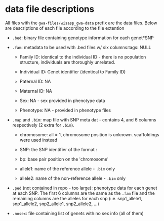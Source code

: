 # data file descriptions

All files with the `gwa-files/wisasp_gwa-data` prefix are the data files. Below
are descriptions of each file according to the file extention

* `.bed`: binary file containing genotype information for each genet*SNP

* `.fam`: metadata to be used with .bed files w/ six columns:tags: NULL

    - Family ID: identical to the individual ID - there is no population structure, 
    individuals are thoroughly unrelated.
    
    - Individual ID: Genet identifier (identical to Family ID)
    
    - Paternal ID: NA
    
    - Maternal ID: NA
    
    - Sex: NA - sex provided in phenotype data
    
    - Phenotype: NA - provided in phenotype files
    
* `.map` and `.bim`: map file with SNP meta dat - contains 4, and 6 columns
respectively (2 extra for `.bim`).

    - chromosome: all = 1, chromosome position is unknown. scaffoldings were 
    used instead
    
    - SNP: the SNP identifier of the format <scaffoldID>:<bp position>
    
    - bp: base pair position on the 'chromosome'
    
    - allele1: name of the reference allele - `.bim` only
    
    - allele2: name of the non-reference allele - `.bim` only

* `.ped` (not contained in repo - too large): phenotype data for each genet at each SNP. The first 6 columns are the 
same as the `.fam` file and the remaining columns are the alleles for each snp
(i.e. snp1_allele1, snp1_allele2, snp2_allele1, snp2_allele2, ...)

* `.nosex`: file containing list of genets with no sex info (all of them)
